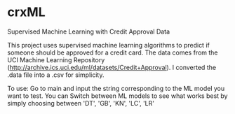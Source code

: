 # crxML
Supervised Machine Learning with Credit Approval Data

This project uses supervised machine learning algorithms to predict if someone should be approved for a credit card. The data comes from the UCI Machine Learning Repository (http://archive.ics.uci.edu/ml/datasets/Credit+Approval). I converted the .data file into a .csv for simplicity.

To use:
Go to main and input the string corresponding to the ML model you want to test.
You can Switch between ML models to see what works best by simply choosing between 'DT', 'GB', 'KN', 'LC', 'LR'


